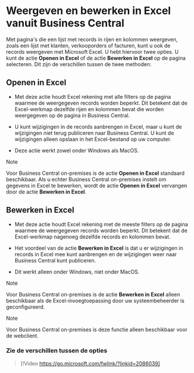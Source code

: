 # Weergeven en bewerken in Excel vanuit Business Central

Met pagina's die een lijst met records in rijen en kolommen weergeven, zoals een lijst met klanten, verkooporders of facturen, kunt u ook de records weergeven met Microsoft Excel. U hebt hiervoor twee opties. U kunt de actie **Openen in Excel** of de actie **Bewerken in Excel** op de pagina selecteren. Dit zijn de verschillen tussen de twee methoden:  

## Openen in Excel

- Met deze actie houdt Excel rekening met alle filters op de pagina waarmee de weergegeven records worden beperkt. Dit betekent dat de Excel-werkmap dezelfde rijen en kolommen bevat die worden weergegeven op de pagina in Business Central.

- U kunt wijzigingen in de records aanbrengen in Excel, maar u kunt de wijzigingen niet terug publiceren naar Business Central. U kunt de wijzigingen alleen opslaan in het Excel-bestand op uw computer.

- Deze actie werkt zowel onder Windows als MacOS.

> [!NOTE]
> Voor Business Central on-premises is de actie **Openen in Excel** standaard beschikbaar. Als u echter Business Central on-premises instelt om gegevens in Excel te bewerken, wordt de actie **Openen in Excel** vervangen door de actie **Bewerken in Excel**.

## Bewerken in Excel

- Met deze actie houdt Excel rekening met de meeste filters op de pagina waarmee de weergegeven records worden beperkt. Dit betekent dat de Excel-werkmap nagenoeg dezelfde records en kolommen bevat.

- Het voordeel van de actie **Bewerken in Excel** is dat u er wijzigingen in records in Excel mee kunt aanbrengen en de wijzigingen weer naar Business Central kunt publiceren.

- Dit werkt alleen onder Windows, niet onder MacOS.

> [!NOTE]
> Voor Business Central on-premises is de actie **Bewerken in Excel** alleen beschikbaar als de Excel-invoegtoepassing door uw systeembeheerder is geconfigureerd.

> [!NOTE]
> Voor Business Central on-premises is deze functie alleen beschikbaar voor de webclient.

### Zie de verschillen tussen de opties

> [!Video https://go.microsoft.com/fwlink/?linkid=2086039]
